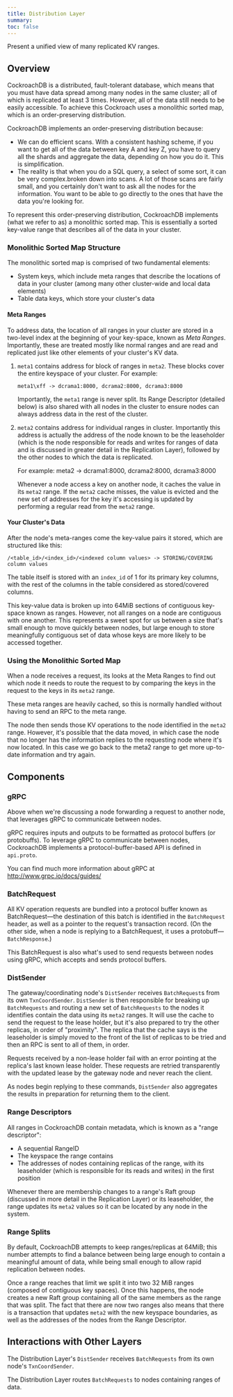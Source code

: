 ```yaml
---
title: Distribution Layer
summary: 
toc: false
---
```


Present a unified view of many replicated KV ranges.

<div id="toc"></div>

## Overview

CockroachDB is a distributed, fault-tolerant database, which means that you must have data spread among many nodes in the same cluster; all of which is replicated at least 3 times. However, all of the data still needs to be easily accessible. To achieve this Cockroach uses a monolithic sorted map, which is an order-preserving distribution.

CockroachDB implements an order-preserving distribution because:
  - We can do efficient scans. With a consistent hashing scheme, if you want to get all of the data between key A and key Z, you have to query all the shards and aggregate the data, depending on how you do it. This is simplification. 
  - The reality is that when you do a SQL query, a select of some sort, it can be very complex.broken down into scans. A lot of those scans are fairly small, and you certainly don't want to ask all the nodes for the information. You want to be able to go directly to the ones that have the data you're looking for.

To represent this order-preserving distribution, CockroachDB implements (what we refer to as) a monolithic sorted map. This is essentially a sorted key-value range that describes all of the data in your cluster.

### Monolithic Sorted Map Structure

The monolithic sorted map is comprised of two fundamental elements:

- System keys, which include meta ranges that describe the locations of data in your cluster (among many other cluster-wide and local data elements)
- Table data keys, which store your cluster's data

#### Meta Ranges

To address data, the location of all ranges in your cluster are stored in a two-level index at the beginning of your key-space, known as *Meta Ranges*. Importantly, these are treated mostly like normal ranges and are read and replicated just like other elements of your cluster's KV data. 

1. `meta1` contains address for block of ranges in `meta2`. These blocks cover the entire keyspace of your cluster. For example:

    ~~~
    meta1\xff -> dcrama1:8000, dcrama2:8000, dcrama3:8000
    ~~~

    Importantly, the `meta1` range is never split. Its Range Descriptor (detailed below) is also shared with all nodes in the cluster to ensure nodes can always address data in the rest of the cluster.

2. `meta2` contains address for individual ranges in cluster. Importantly this address is actually the address of the node known to be the leaseholder (which is the node responsible for reads and writes for ranges of data and is discussed in greater detail in the Replication Layer), followed by the other nodes to which the data is replicated.

    For example:
	meta2<lastkey0> -> dcrama1:8000, dcrama2:8000, dcrama3:8000

	Whenever a node access a key on another node, it caches the value in its `meta2` range. If the `meta2` cache misses, the value is evicted and the new set of addresses for the key it's accessing is updated by performing a regular read from the `meta2` range.

#### Your Cluster's Data

After the node's meta-ranges come the key-value pairs it stored, which are structured like this:

~~~
/<table_id>/<index_id>/<indexed column values> -> STORING/COVERING column values
~~~

The table itself is stored with an `index_id` of 1 for its primary key columns, with the rest of the columns in the table considered as stored/covered columns.

This key-value data is broken up into 64MiB sections of contiguous key-space known as ranges. However, not all ranges on a node are contiguous with one another. This represents a sweet spot for us between a size that's small enough to move quickly between nodes, but large enough to store meaningfully contiguous set of data whose keys are more likely to be accessed together.

### Using the Monolithic Sorted Map

When a node receives a request, its looks at the Meta Ranges to find out which node it needs to route the request to by comparing the keys in the request to the keys in its `meta2` range.

These meta ranges are heavily cached, so this is normally handled without having to send an RPC to the meta range.

The node then sends those KV operations to the node identified in the `meta2` range. However, it's possible that the data moved, in which case the node that no longer has the information replies to the requesting node where it's now located. In this case we go back to the meta2 range to get more up-to-date information and try again.

## Components

### gRPC

Above when we're discussing a node forwarding a request to another node, that leverages gRPC to communicate between nodes.

gRPC requires inputs and outputs to be formatted as protocol buffers (or protobuffs). To leverage gRPC to communicate between nodes, CockroachDB implements a protocol-buffer-based API is defined in `api.proto`.

You can find much more information about gRPC at http://www.grpc.io/docs/guides/

### BatchRequest

All KV operation requests are bundled into a protocol buffer known as BatchRequest––the destination of this batch is identified in the `BatchRequest` header, as well as a pointer to the request's transaction record. (On the other side, when a node is replying to a BatchRequest, it uses a protobuff––`BatchResponse`.)

This BatchRequest is also what's used to send requests between nodes using gRPC, which accepts and sends protocol buffers.

### DistSender

The gateway/coordinating node's `DistSender` receives `BatchRequest`s from its own `TxnCoordSender`. `DistSender` is then responsible for breaking up `BatchRequests` and routing a new set of `BatchRequests` to the nodes it identifies contain the data using its `meta2` ranges.  It will use the cache to send the request to the lease holder, but it's also prepared to try the other replicas, in order of "proximity". The replica that the cache says is the leaseholder is simply moved to the front of the list of replicas to be tried and then an RPC is sent to all of them, in order.

Requests received by a non-lease holder fail with an error pointing at the replica's last known lease holder. These requests are retried transparently with the updated lease by the gateway node and never reach the client.

As nodes begin replying to these commands, `DistSender` also aggregates the results in preparation for returning them to the client.

### Range Descriptors

All ranges in CockroachDB contain metadata, which is known as a "range descriptor":

- A sequential RangeID
- The keyspace the range contains
- The addresses of nodes containing replicas of the range, with its leaseholder (which is responsible for its reads and writes) in the first position

Whenever there are membership changes to a range's Raft group (discussed in more detail in the Replication Layer) or its leaseholder, the range updates its `meta2` values so it can be located by any node in the system.

### Range Splits

By default, CockroachDB attempts to keep ranges/replicas at 64MiB; this number attempts to find a balance between being large enough to contain a meaningful amount of data, while being small enough to allow rapid replication between nodes.

Once a range reaches that limit we split it into two 32 MiB ranges (composed of contiguous key spaces). Once this happens, the node creates a new Raft group containing all of the same members as the range that was split. The fact that there are now two ranges also means that there is a transaction that updates `meta2` with the new keyspace boundaries, as well as the addresses of the nodes from the Range Descriptor.

## Interactions with Other Layers

The Distribution Layer's `DistSender` receives `BatchRequests` from its own node's `TxnCoordSender`.

The Distribution Layer routes `BatchRequests` to nodes containing ranges of data.
